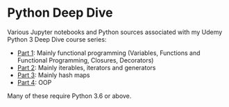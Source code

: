 Python Deep Dive
================

Various Jupyter notebooks and Python sources associated with my Udemy Python 3 Deep Dive course series:

- [Part 1](https://www.udemy.com/course/python-3-deep-dive-part-1/?referralCode=E46B931C71EE01845062/): Mainly functional programming (Variables, Functions and Functional Programming, Closures, Decorators)
- [Part 2](https://www.udemy.com/course/python-3-deep-dive-part-2/?referralCode=3E7AFEF5174F04E5C8D4/): Mainly iterables, iterators and generators
- [Part 3](https://www.udemy.com/course/python-3-deep-dive-part-3/?referralCode=C5B0D9AB965B9BF4C49F/): Mainly hash maps
- [Part 4](https://www.udemy.com/course/python-3-deep-dive-part-4/?referralCode=3BB758BE4C04FB983E6F/): OOP

Many of these require Python 3.6 or above.
